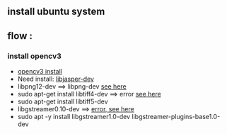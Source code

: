 ## install ubuntu system
## flow :
### install opencv3
* [opencv3 install](https://www.learnopencv.com/install-opencv3-on-ubuntu/)
* Need install: [libjasper-dev](https://blog.csdn.net/CAU_Ayao/article/details/83990246)
* libpng12-dev ==> libpng-dev [see here](https://askubuntu.com/questions/991706/e-package-libpng12-dev-has-no-installation-candidate)
* sudo apt-get install libtiff4-dev ==> error [see here](https://hant-kb.kutu66.com/others/post_12889923)
*  sudo apt-get install libtiff5-dev
* libgstreamer0.10-dev ==> [error, see here](https://mlog.club/article/2282932)
* sudo apt -y install libgstreamer1.0-dev libgstreamer-plugins-base1.0-dev
         
